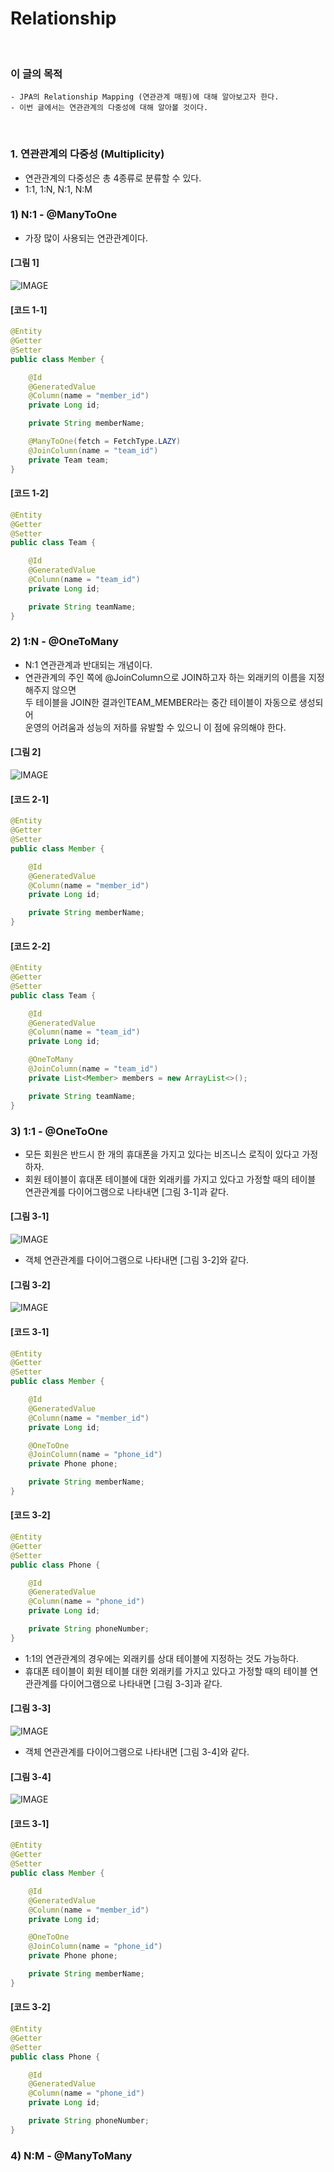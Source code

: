 # Relationship
<br/>

### 이 글의 목적
```plaintext
- JPA의 Relationship Mapping (연관관계 매핑)에 대해 알아보고자 한다.
- 이번 글에서는 연관관계의 다중성에 대해 알아볼 것이다.
```
<br/>

### 1. 연관관계의 다중성 (Multiplicity)
- 연관관계의 다중성은 총 4종류로 분류할 수 있다.
- 1:1, 1:N, N:1, N:M
### 1) N:1 - @ManyToOne
- 가장 많이 사용되는 연관관계이다.
#### [그림 1]
![IMAGE](../../../images/tableRelationship0005.png)
#### [코드 1-1]
```java
@Entity
@Getter
@Setter
public class Member {

    @Id
    @GeneratedValue
    @Column(name = "member_id")
    private Long id;

    private String memberName;

    @ManyToOne(fetch = FetchType.LAZY)
    @JoinColumn(name = "team_id")
    private Team team;
}
```
#### [코드 1-2]
```java
@Entity
@Getter
@Setter
public class Team {

    @Id
    @GeneratedValue
    @Column(name = "team_id")
    private Long id;

    private String teamName;
}
```
### 2) 1:N - @OneToMany
- N:1 연관관계과 반대되는 개념이다.
- 연관관계의 주인 쪽에 @JoinColumn으로 JOIN하고자 하는 외래키의 이름을 지정해주지 않으면 <br/> 두 테이블을 JOIN한 결과인TEAM_MEMBER라는 중간 테이블이 자동으로 생성되어 <br/> 운영의 어려움과 성능의 저하를 유발할 수 있으니 이 점에 유의해야 한다.
#### [그림 2]
![IMAGE](../../../images/tableRelationship0006.png)
#### [코드 2-1]
```java
@Entity
@Getter
@Setter
public class Member {

    @Id
    @GeneratedValue
    @Column(name = "member_id")
    private Long id;

    private String memberName;
}
```
#### [코드 2-2]
```java
@Entity
@Getter
@Setter
public class Team {

    @Id
    @GeneratedValue
    @Column(name = "team_id")
    private Long id;

    @OneToMany
    @JoinColumn(name = "team_id")
    private List<Member> members = new ArrayList<>();

    private String teamName;
}
```
### 3) 1:1 - @OneToOne
- 모든 회원은 반드시 한 개의 휴대폰을 가지고 있다는 비즈니스 로직이 있다고 가정하자.
- 회원 테이블이 휴대폰 테이블에 대한 외래키를 가지고 있다고 가정할 때의 테이블 연관관계를 다이어그램으로 나타내면 [그림 3-1]과 같다.
#### [그림 3-1]
![IMAGE](../../../images/tableRelationship0011.png)
- 객체 연관관계를 다이어그램으로 나타내면 [그림 3-2]와 같다.
#### [그림 3-2]
![IMAGE](../../../images/tableRelationship0012.png)
#### [코드 3-1]
```java
@Entity
@Getter
@Setter
public class Member {

    @Id
    @GeneratedValue
    @Column(name = "member_id")
    private Long id;

    @OneToOne
    @JoinColumn(name = "phone_id")
    private Phone phone;

    private String memberName;
}
```
#### [코드 3-2]
```java
@Entity
@Getter
@Setter
public class Phone {

    @Id
    @GeneratedValue
    @Column(name = "phone_id")
    private Long id;

    private String phoneNumber;
}
```
- 1:1의 연관관계의 경우에는 외래키를 상대 테이블에 지정하는 것도 가능하다.
- 휴대폰 테이블이 회원 테이블 대한 외래키를 가지고 있다고 가정할 때의 테이블 연관관계를 다이어그램으로 나타내면 [그림 3-3]과 같다.
#### [그림 3-3]
![IMAGE](../../../images/tableRelationship0013.png)
- 객체 연관관계를 다이어그램으로 나타내면 [그림 3-4]와 같다.
#### [그림 3-4]
![IMAGE](../../../images/tableRelationship0014.png)
#### [코드 3-1]
```java
@Entity
@Getter
@Setter
public class Member {

    @Id
    @GeneratedValue
    @Column(name = "member_id")
    private Long id;

    @OneToOne
    @JoinColumn(name = "phone_id")
    private Phone phone;

    private String memberName;
}
```
#### [코드 3-2]
```java
@Entity
@Getter
@Setter
public class Phone {

    @Id
    @GeneratedValue
    @Column(name = "phone_id")
    private Long id;

    private String phoneNumber;
}
```
### 4) N:M - @ManyToMany
